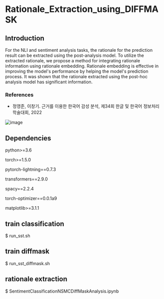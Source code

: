 # Rationale_Extraction_using_DIFFMASK

## Introduction

For the NLI and sentiment analysis tasks, the rationale for the prediction result can be extracted using the post-analysis model.
To utilize the extracted rationale, we propose a method for integrating rationale information using rationale embedding.
Rationale embedding is effective in improving the model's performance by helping the model's prediction process.
It was shown that the rationale extracted using the post-hoc analysis model has significant information.

### References

* 정영준, 이창기. 근거를 이용한 한국어 감성 분석, 제34회 한글 및 한국어 정보처리 학술대회, 2022

![image](https://user-images.githubusercontent.com/41266083/209643638-cdbd111c-8d9c-4f05-80c9-d376ca6e5e55.jpeg)

## Dependencies

  python>=3.6
  
  torch>=1.5.0
  
  pytorch-lightning==0.7.3
  
  transformers==2.9.0
  
  spacy==2.2.4
  
  torch-optimizer==0.0.1a9
  
  matplotlib>=3.1.1

## train classification

$ run_sst.sh

## train diffmask

$ run_sst_diffmask.sh

## rationale extraction

$ SentimentClassificationNSMCDiffMaskAnalysis.ipynb
